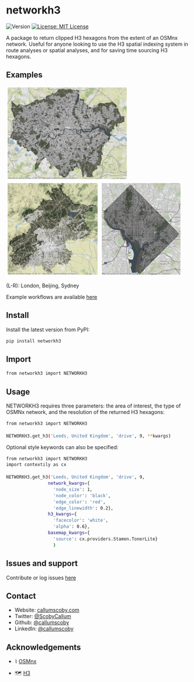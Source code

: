 <h1 align="left">networkh3</h1>
<p>
  <img alt="Version" src="https://img.shields.io/badge/version-0.0.6-blue.svg?cacheSeconds=2592000" />
  <a href="#" target="_blank">
    <img alt="License: MIT License" src="https://img.shields.io/badge/License-MIT License-yellow.svg" />
  </a>
</p>

<p>A package to return clipped H3 hexagons from the extent of an OSMnx network. Useful for anyone looking to use the H3 spatial indexing system in route analyses or spatial analyses, and for saving time sourcing H3 hexagons.</p>

## Examples
<p>
<img src="https://raw.githubusercontent.com/callumscoby/networkh3/main/images/london_example.png" height="258px"/>
<img src="https://raw.githubusercontent.com/callumscoby/networkh3/main/images/beijing_example.png" height="258px" />
<img src="https://raw.githubusercontent.com/callumscoby/networkh3/main/images/washington_example.png" height="258px" />


<p>(L-R): London, Beijing, Sydney</p>

<p>Example workflows are available <a href="https://github.com/callumscoby/networkh3/tree/main/examples">here</a></p>

## Install

Install the latest version from PyPI:

```sh
pip install networkh3
```

## Import

```sh
from networkh3 import NETWORKH3
```

## Usage

NETWORKH3 requires three parameters: the area of interest, the type of OSMNx network, and the resolution of the returned H3 hexagons:

```sh
from networkh3 import NETWORKH3

NETWORKH3.get_h3('Leeds, United Kingdom', 'drive', 9, **kwargs)
```

Optional style keywords can also be specified:

```sh
from networkh3 import NETWORKH3
import contextily as cx

NETWORKH3.get_h3('Leeds, United Kingdom', 'drive', 9, 
                network_kwargs={
                  'node_size': 1, 
                  'node_color': 'black',
                  'edge_color': 'red',
                  'edge_linewidth': 0.2}, 
                h3_kwargs={
                  'facecolor': 'white', 
                  'alpha': 0.6}, 
                basemap_kwargs={
                  'source': cx.providers.Stamen.TonerLite}
                  )
```

## Issues and support

<p>Contribute or log issues <a href="https://github.com/callumscoby/networkh3/issues">here</a></p>

## Contact

* Website: <a href="https://callumscoby.com">callumscoby.com</a>
* Twitter: [@ScobyCallum](https://twitter.com/ScobyCallum)
* Github: [@callumscoby](https://github.com/callumscoby)
* LinkedIn: [@callumscoby](https://linkedin.com/in/callumscoby)

## Acknowledgements
* <p>⌇ <a href="https://github.com/gboeing/osmnx">OSMnx</a></p>

<!-- * ⌇ OSMnx (https://github.com/gboeing/osmnx) -->
* <p>🗺 <a href="https://github.com/uber/h3">H3</a></p>

<!-- * 🗺 H3 (https://github.com/uber/h3) -->
